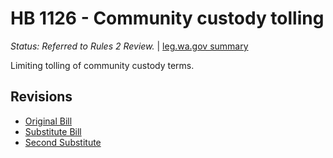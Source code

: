 # HB 1126 - Community custody tolling
*Status: Referred to Rules 2 Review.* | [leg.wa.gov summary](https://app.leg.wa.gov/billsummary?BillNumber=1126&Year=2021)

Limiting tolling of community custody terms.

## Revisions
* [Original Bill](1/)
* [Substitute Bill](S/)
* [Second Substitute](S2/)